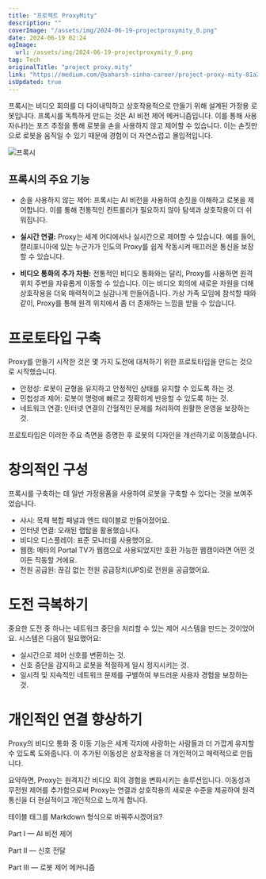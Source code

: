 ```yaml
---
title: "프로젝트 ProxyMity"
description: ""
coverImage: "/assets/img/2024-06-19-projectproxymity_0.png"
date: 2024-06-19 02:24
ogImage:
  url: /assets/img/2024-06-19-projectproxymity_0.png
tag: Tech
originalTitle: "project proxy.mity"
link: "https://medium.com/@saharsh-sinha-career/project-proxy-mity-81a27ee96969"
isUpdated: true
---
```


프록시는 비디오 회의를 더 다이내믹하고 상호작용적으로 만들기 위해 설계된 가정용 로봇입니다. 프록시를 독특하게 만드는 것은 AI 비전 제어 메커니즘입니다. 이를 통해 사용자(나!)는 포즈 추정을 통해 로봇을 손을 사용하지 않고 제어할 수 있습니다. 이는 손짓만으로 로봇을 움직일 수 있기 때문에 경험이 더 자연스럽고 몰입적입니다.

![프록시](https://miro.medium.com/v2/resize:fit:586/1*IQupuSWM3MV_m_Xn3BHCnQ.gif)

## 프록시의 주요 기능

- 손을 사용하지 않는 제어: 프록시는 AI 비전을 사용하여 손짓을 이해하고 로봇을 제어합니다. 이를 통해 전통적인 컨트롤러가 필요하지 않아 탐색과 상호작용이 더 쉬워집니다.

<div class="content-ad"></div>

- **실시간 연결:** Proxy는 세계 어디에서나 실시간으로 제어할 수 있습니다. 예를 들어, 캘리포니아에 있는 누군가가 인도의 Proxy를 쉽게 작동시켜 매끄러운 통신을 보장할 수 있습니다.

- **비디오 통화의 추가 차원:** 전통적인 비디오 통화와는 달리, Proxy를 사용하면 원격 위치 주변을 자유롭게 이동할 수 있습니다. 이는 비디오 회의에 새로운 차원을 더해 상호작용을 더욱 매력적이고 실감나게 만들어줍니다. 가상 가족 모임에 참석할 때와 같이, Proxy를 통해 원격 위치에서 좀 더 존재하는 느낌을 받을 수 있습니다.

# 프로토타입 구축

Proxy를 만들기 시작한 것은 몇 가지 도전에 대처하기 위한 프로토타입을 만드는 것으로 시작했습니다.

<div class="content-ad"></div>

- 안정성: 로봇이 균형을 유지하고 안정적인 상태를 유지할 수 있도록 하는 것.
- 민첩성과 제어: 로봇이 명령에 빠르고 정확하게 반응할 수 있도록 하는 것.
- 네트워크 연결: 인터넷 연결의 간헐적인 문제를 처리하여 원활한 운영을 보장하는 것.

프로토타입은 이러한 주요 측면을 증명한 후 로봇의 디자인을 개선하기로 이동했습니다.

# 창의적인 구성

프록시를 구축하는 데 일반 가정용품을 사용하여 로봇을 구축할 수 있다는 것을 보여주었습니다.

<div class="content-ad"></div>

- 샤시: 목재 복합 패널과 엔드 테이블로 만들어졌어요.
- 인터넷 연결: 오래된 랩탑을 활용했습니다.
- 비디오 디스플레이: 표준 모니터를 사용했어요.
- 웹캠: 메타의 Portal TV가 웹캠으로 사용되었지만 호환 가능한 웹캠이라면 어떤 것이든 작동할 거에요.
- 전원 공급원: 끊김 없는 전원 공급장치(UPS)로 전원을 공급했어요.

# 도전 극복하기

중요한 도전 중 하나는 네트워크 중단을 처리할 수 있는 제어 시스템을 만드는 것이었어요. 시스템은 다음이 필요했어요:

- 실시간으로 제어 신호를 변환하는 것.
- 신호 중단을 감지하고 로봇을 적절하게 일시 정지시키는 것.
- 일시적 및 지속적인 네트워크 문제를 구별하여 부드러운 사용자 경험을 보장하는 것.

<div class="content-ad"></div>

# 개인적인 연결 향상하기

Proxy의 비디오 통화 중 이동 기능은 세계 각지에 사랑하는 사람들과 더 가깝게 유지할 수 있도록 도와줍니다. 이 추가된 이동성은 상호작용을 더 개인적이고 매력적으로 만듭니다.

요약하면, Proxy는 원격지간 비디오 회의 경험을 변화시키는 솔루션입니다. 이동성과 무전원 제어를 추가함으로써 Proxy는 연결과 상호작용의 새로운 수준을 제공하여 원격 통신을 더 현실적이고 개인적으로 느끼게 합니다.

테이블 태그를 Markdown 형식으로 바꿔주시겠어요?

<div class="content-ad"></div>

Part I — AI 비전 제어

Part II — 신호 전달

Part III — 로봇 제어 메커니즘
